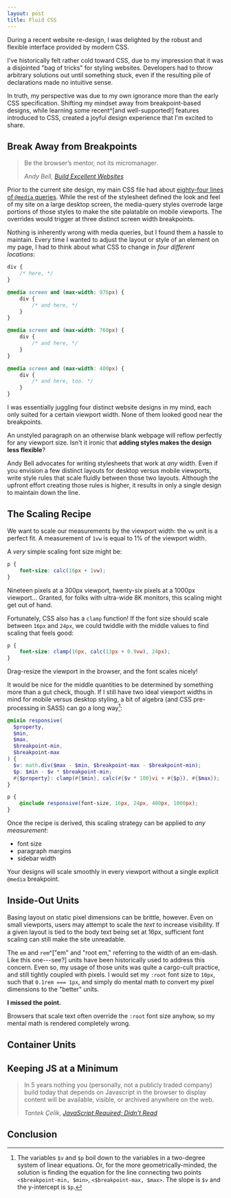 ```yaml
---
layout: post
title: Fluid CSS
---
```


During a recent website re-design, I was delighted by the robust and flexible interface provided by modern CSS.<!--more-->

I've historically felt rather cold toward CSS,
due to my impression that it was a disjointed "bag of tricks" for styling websites.
Developers had to throw arbitrary solutions out until something stuck,
even if the resulting pile of declarations made no intuitive sense.

In truth, my perspective was due to my own ignorance more than the early CSS specification.
Shifting my mindset away from breakpoint-based designs,
while learning some recent^[and well-supported!] features introduced to CSS,
created a joyful design experience that I'm excited to share.

## Break Away from Breakpoints

> Be the browser’s mentor, not its micromanager.
>
> <cite>Andy Bell, <a href="https://buildexcellentwebsit.es/">Build Excellent Websites</a></cite>

Prior to the current site design, my main CSS file had about [eighty-four lines of `@media` queries](https://github.com/neillrobson/neillrobson.github.io/blob/ad6585eb78cad9ebe744ac8882834cf5994d426b/webpack/style.scss#L666).
While the rest of the stylesheet defined the look and feel of my site on a large desktop screen,
the media-query styles overrode large portions of those styles to make the site palatable on mobile viewports.
The overrides would trigger at three distinct screen width breakpoints.

Nothing is inherently wrong with media queries,
but I found them a hassle to maintain.
Every time I wanted to adjust the layout or style of an element on my page,
I had to think about what CSS to change in _four different locations_:

```css
div {
    /* here, */
}

@media screen and (max-width: 976px) {
    div {
        /* and here, */
    }
}

@media screen and (max-width: 760px) {
    div {
        /* and here, */
    }
}

@media screen and (max-width: 400px) {
    div {
        /* and here, too. */
    }
}
```

I was essentially juggling four distinct website designs in my mind,
each only suited for a certain viewport width.
None of them looked good near the breakpoints.

An unstyled paragraph on an otherwise blank webpage will reflow perfectly for any viewport size.
Isn't it ironic that **adding styles makes the design less flexible**?

Andy Bell advocates for writing stylesheets that work at _any_ width.
Even if you envision a few distinct layouts for desktop versus mobile viewports,
write style rules that scale fluidly between those two layouts.
Although the upfront effort creating those rules is higher,
it results in only a single design to maintain down the line.

## The Scaling Recipe

We want to scale our measurements by the viewport width:
the `vw` unit is a perfect fit.
A measurement of `1vw` is equal to 1% of the viewport width.

A _very_ simple scaling font size might be:

```css
p {
    font-size: calc(16px + 1vw);
}
```

Nineteen pixels at a 300px viewport, twenty-six pixels at a 1000px viewport...
Granted, for folks with ultra-wide 8K monitors,
this scaling might get out of hand.

Fortunately, CSS also has a `clamp` function!
If the font size should scale between `16px` and `24px`,
we could twiddle with the middle values to find scaling that feels good:

```css
p {
    font-size: clamp(16px, calc(13px + 0.9vw), 24px);
}
```

Drag-resize the viewport in the browser, and the font scales nicely!

It would be nice for the middle quantities to be determined by something more than a gut check, though.
If I still have two ideal viewport widths in mind for mobile versus desktop styling,
a bit of algebra (and CSS pre-processing in SASS) can go a long way[^derivation]:

```scss
@mixin responsive(
  $property,
  $min,
  $max,
  $breakpoint-min,
  $breakpoint-max
) {
  $v: math.div($max - $min, $breakpoint-max - $breakpoint-min);
  $p: $min - $v * $breakpoint-min;
  #{$property}: clamp(#{$min}, calc(#{$v * 100}vi + #{$p}), #{$max});
}

p {
    @include responsive(font-size, 16px, 24px, 400px, 1000px);
}
```

[^derivation]: The variables `$v` and `$p` boil down to the variables in a two-degree system of linear equations.
Or, for the more geometrically-minded,
the solution is finding the equation for the line connecting two points `<$breakpoint-min, $min>`, `<$breakpoint-max, $max>`.
The slope is `$v` and the y-intercept is `$p`.

Once the recipe is derived, this scaling strategy can be applied to _any measurement_:

- font size
- paragraph margins
- sidebar width

Your designs will scale smoothly in every viewport without a single explicit `@media` breakpoint.

## Inside-Out Units

Basing layout on static pixel dimensions can be brittle, however.
Even on small viewports,
users may attempt to scale the _text_ to increase visibility.
If a given layout is tied to the body text being set at 16px,
sufficient font scaling can still make the site unreadable.

The `em` and `rem`^["em" and "root em," referring to the width of an em-dash. Like this one---see?]
units have been historically used to address this concern.
Even so, my usage of those units was quite a cargo-cult practice,
and still tightly coupled with pixels.
I would set my `:root` font size to `10px`, such that `0.1rem === 1px`,
and simply do mental math to convert my pixel dimensions to the "better" units.

**I missed the point.**

Browsers that scale text often override the `:root` font size anyhow,
so my mental math is rendered completely wrong.

## Container Units

## Keeping JS at a Minimum

> In 5 years nothing you (personally, not a publicly traded company) build today that depends on Javascript in the browser to display content will be available, visible, or archived anywhere on the web.
>
> <cite>Tantek Çelik, <a href="https://tantek.com/2025/069/t1/ten-years-jsdr-javascript-required-didnt-read">JavaScript Required; Didn't Read</a></cite>

## Conclusion
